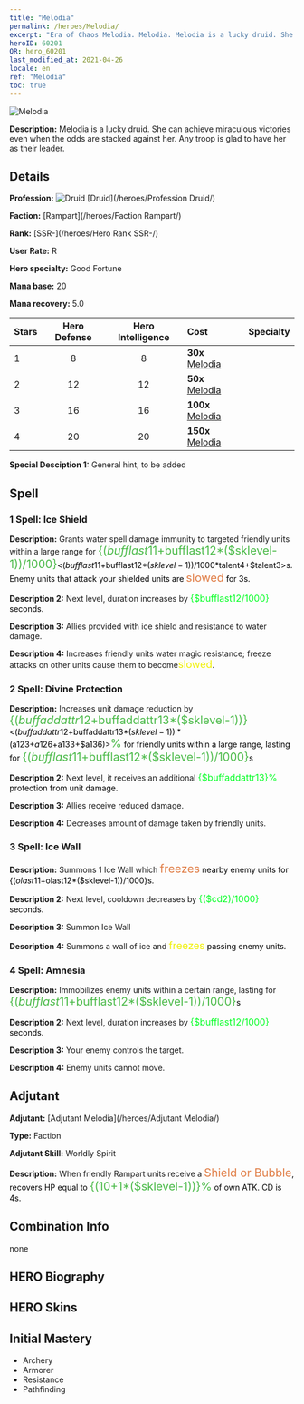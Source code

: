```yaml
---
title: "Melodia"
permalink: /heroes/Melodia/
excerpt: "Era of Chaos Melodia. Melodia. Melodia is a lucky druid. She can achieve miraculous victories even when the odds are stacked against her. Any troop is glad to have her as their leader."
heroID: 60201
QR: hero_60201
last_modified_at: 2021-04-26
locale: en
ref: "Melodia"
toc: true
---
```

  ![Melodia](/images/h/h_Melodia.jpg)

 **Description:** Melodia is a lucky druid. She can achieve miraculous victories even when the odds are stacked against her. Any troop is glad to have her as their leader.
## Details
 **Profession:** ![Druid](/images/h/h_prof_4.png)  [Druid](/heroes/Profession Druid/)

 **Faction:** [Rampart](/heroes/Faction Rampart/)

 **Rank:** [SSR-](/heroes/Hero Rank SSR-/)

 **User Rate:** R

 **Hero specialty:** Good Fortune

 **Mana base:** 20

 **Mana recovery:** 5.0


  | Stars | Hero Defense | Hero Intelligence | Cost |     Specialty     |
  |---------|:---------------:|:---------------:|:--|--------------------|
  |    1    | 8 | 8 | **30x** [Melodia](/Items/her_364/) |  |
  |    2    | 12 | 12 | **50x** [Melodia](/Items/her_364/) |  |
  |    3    | 16 | 16 | **100x** [Melodia](/Items/her_364/) |  |
  |    4    | 20 | 20 | **150x** [Melodia](/Items/her_364/) |  |

 **Special Desciption 1:** General hint, to be added

## Spell
### 1 Spell: Ice Shield
 **Description:** Grants water spell damage immunity to targeted friendly units within a large range for <span style="color: #48b946;font-size:20px">{($bufflast11+$bufflast12*($sklevel-1))/1000}</span><span style="color: black"><($bufflast11+$bufflast12*($sklevel-1))/1000*$talent4+$talent3>s. Enemy units that attack your shielded units are <span style="color: #e07c44;font-size:20px">slowed</span><span style="color: black"> for 3s.

 **Description 2:** Next level, duration increases by <span style="color: #00ff22;font-size:16px">{$bufflast12/1000}</span><span style="color: black"> seconds.

 **Description 3:** Allies provided with ice shield and resistance to water damage.

 **Description 4:** Increases friendly units water magic resistance; freeze attacks on other units cause them to become<span style="color: #f0f000;font-size:18px">slowed</span><span style="color: black">.

### 2 Spell: Divine Protection
 **Description:** Increases unit damage reduction by <span style="color: #48b946;font-size:20px">{($buffaddattr12+$buffaddattr13*($sklevel-1))}</span><span style="color: black"><($buffaddattr12+$buffaddattr13*($sklevel-1))*($a123+$a126+$a133+$a136)><span style="color: #48b946;font-size:20px">%</span><span style="color: black"> for friendly units within a large range, lasting for <span style="color: #48b946;font-size:20px">{($bufflast11+$bufflast12*($sklevel-1))/1000}</span><span style="color: black">s

 **Description 2:** Next level, it receives an additional <span style="color: #00ff22;font-size:16px">{$buffaddattr13}%</span><span style="color: black"> protection from unit damage.

 **Description 3:** Allies receive reduced damage.

 **Description 4:** Decreases amount of damage taken by friendly units.

### 3 Spell: Ice Wall
 **Description:** Summons 1 Ice Wall which <span style="color: #e07c44;font-size:20px">freezes</span><span style="color: black"> nearby enemy units for {($olast11+$olast12*($sklevel-1))/1000}s.

 **Description 2:** Next level, cooldown decreases by <span style="color: #00ff22;font-size:16px">{($cd2)/1000}</span><span style="color: black"> seconds.

 **Description 3:** Summon Ice Wall

 **Description 4:** Summons a wall of ice and <span style="color: #f0f000;font-size:18px">freezes</span><span style="color: black"> passing enemy units.

### 4 Spell: Amnesia
 **Description:** Immobilizes enemy units within a certain range, lasting for <span style="color: #48b946;font-size:20px">{($bufflast11+$bufflast12*($sklevel-1))/1000}</span><span style="color: black">s

 **Description 2:** Next level, duration increases by <span style="color: #00ff22;font-size:16px">{$bufflast12/1000}</span><span style="color: black"> seconds.

 **Description 3:** Your enemy controls the target.

 **Description 4:** Enemy units cannot move.


## Adjutant

 **Adjutant:**  [Adjutant Melodia](/heroes/Adjutant Melodia/) 

 **Type:**  Faction 

 **Adjutant Skill:**  Worldly Spirit 

 **Description:** When friendly Rampart units receive a <span style="color: #e07c44;font-size:20px">Shield or Bubble</span><span style="color: black">, recovers HP equal to <span style="color: #48b946;font-size:20px">{(10+1*($sklevel-1))}%</span><span style="color: black"> of own ATK. CD is 4s.

## Combination Info

  none
## HERO Biography

## HERO Skins

## Initial Mastery
   - Archery
   - Armorer
   - Resistance
   - Pathfinding
